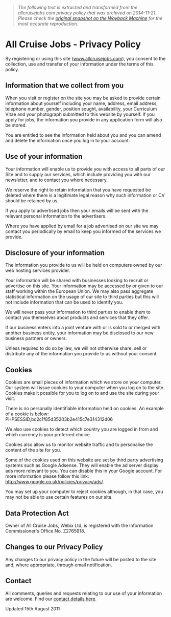 > *The following text is extracted and transformed from the allcruisejobs.com privacy policy that was archived on 2014-11-21. Please check the [original snapshot on the Wayback Machine](https://web.archive.org/web/20141121070453id_/http%3A//www.allcruisejobs.com/privacy-policy) for the most accurate reproduction.*

# All Cruise Jobs - Privacy Policy

By registering or using this site (www.allcruisejobs.com), you consent to the collection, use and transfer of your information under the terms of this policy.

## Information that we collect from you

When you visit or register on the site you may be asked to provide certain information about yourself including your name, address, email address, telephone number, gender, position sought, availability, your Curriculum Vitae and your photograph submitted to this website by yourself. If you apply for jobs, the information you provide in any application form will also be stored.

You are entitled to see the information held about you and you can amend and delete the information once you log in to your account.

## Use of your information

Your information will enable us to provide you with access to all parts of our Site and to supply our services, which include providing you with our newsletter, and to contact you where necessary.

We reserve the right to retain information that you have requested be deleted where there is a legitimate legal reason why such information or CV should be retained by us.

If you apply to advertised jobs then your emails will be sent with the relevant personal information to the advertisers.

Where you have applied by email for a job advertised on our site we may contact you periodically by email to keep you informed of the services we provide.

## Disclosure of your information

The information you provide to us will be held on computers owned by our web hosting services provider.

Your information will be shared with businesses looking to recruit or advertise on this site. Your information may be accessed by or given to our staff working within the European Union. We may also pass aggregate statistical information on the usage of our site to third parties but this will not include information that can be used to identify you.

We will never pass your information to third parties to enable them to contact you themselves about products and services that they offer.

If our business enters into a joint venture with or is sold to or merged with another business entity, your information may be disclosed to our new business partners or owners.

Unless required to do so by law, we will not otherwise share, sell or distribute any of the information you provide to us without your consent.

## Cookies

Cookies are small pieces of information which we store on your computer. Our system will issue cookies to your computer when you log on to the site. Cookies make it possible for you to log on to and use the site during your visit.

There is no personally identifiable information held on cookies. An example of a cookie is below:  
PHPSESSID,bc2c1f85d35203b2e415c7e314312d06

We also use cookies to detect which country you are logged in from and which currency is your preferred choice.

Cookies also allow us to monitor website traffic and to personalise the content of the site for you.

Some of the cookies used on this website are set by third party advertising systems such as Google Adsense. They will enable the ad server display ads more relevant to you. You can disable this in your Google account. For more information please follow this link: <http://www.google.co.uk/policies/privacy/ads/>.

You may set up your computer to reject cookies although, in that case, you may not be able to use certain features on our site.

## Data Protection Act

Owner of All Cruise Jobs, Webix Ltd, is registered with the Information Commissioner's Office No. Z2765918.

## Changes to our Privacy Policy

Any changes to our privacy policy in the future will be posted to the site and, where appropriate, through email notification.

## Contact

All comments, queries and requests relating to our use of your information are welcome. Find our [contact details here](http://www.allcruisejobs.com/contact/).

Updated 15th August 2011

